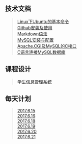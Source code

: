 ## 技术文档
>[Linux下Ubuntu的基本命令](./Linux下Ubuntu的基本命令.md)  
>[Github安装及使用](./Github安装及使用.md)  
>[Markdown语法](./Markdowm语法)  
>[MySQL安装与配置](./MySQL安装与配置.md)    
>[Apache,CGI及MySQL的C接口](./Apache,CGI及MySQL的C接口.md)     
>[C语言连接MySQL数据库](./C语言连接MySQL数据库.md)

## 课程设计
>[学生信息管理系统](/stu.md)

## 每天计划
>[2017.6.15](./2017.6.15.md)  
>[2017.6.16](./2017.6.16.md)  
>[2017.6.18](./2017.6.18.md)  
>[2017.6.19](./2017.6.19.md)    
>[2017.6.20](./2017.6.20.md)    
>[2017.6.21](./2017.6.21.md)
